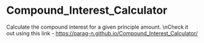# Compound_Interest_Calculator
Calculate the compound interest for a given principle amount.
\nCheck it out using this link - https://parag-n.github.io/Compound_Interest_Calculator/
